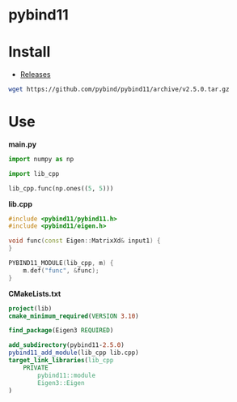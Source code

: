 # pybind11

# Install

* [Releases](https://github.com/pybind/pybind11/releases)

```bash
wget https://github.com/pybind/pybind11/archive/v2.5.0.tar.gz
```

# Use

**main.py**

```python
import numpy as np

import lib_cpp

lib_cpp.func(np.ones((5, 5)))
```

**lib.cpp**

```c++
#include <pybind11/pybind11.h>
#include <pybind11/eigen.h>

void func(const Eigen::MatrixXd& input1) {
}

PYBIND11_MODULE(lib_cpp, m) {
    m.def("func", &func);
}
```

**CMakeLists.txt**

```cmake
project(lib)
cmake_minimum_required(VERSION 3.10)

find_package(Eigen3 REQUIRED)

add_subdirectory(pybind11-2.5.0)
pybind11_add_module(lib_cpp lib.cpp)
target_link_libraries(lib_cpp
    PRIVATE
        pybind11::module
        Eigen3::Eigen
)
```
